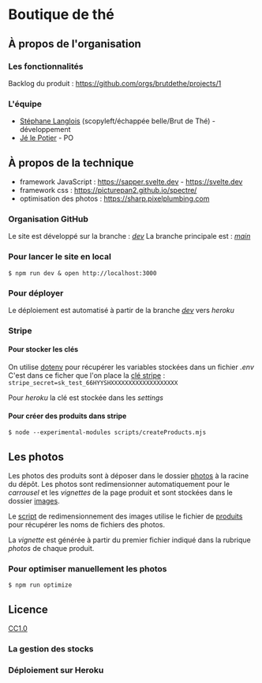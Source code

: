 # Boutique de thé

## À propos de l'organisation

### Les fonctionnalités

Backlog du produit : https://github.com/orgs/brutdethe/projects/1

### L'équipe

- [Stéphane Langlois](https://github.com/pntbr) (scopyleft/échappée belle/Brut de Thé) - développement
- [Jé le Potier](https://www.theiere-tasse.com) - PO 

## À propos de la technique

- framework JavaScript : https://sapper.svelte.dev - https://svelte.dev
- framework css : https://picturepan2.github.io/spectre/
- optimisation des photos : https://sharp.pixelplumbing.com

### Organisation GitHub

Le site est développé sur la branche : [_dev_](../../tree/dev)
La branche principale est : [_main_](../../tree/main)

### Pour lancer le site en local

`$ npm run dev & open http://localhost:3000`

### Pour déployer 

Le déploiement est automatisé à partir de la branche [_dev_](../../tree/prod) vers *heroku*

### Stripe

#### Pour stocker les clés

On utilise [dotenv](https://github.com/motdotla/dotenv) pour récupérer les variables stockées dans un fichier *.env*  
C'est dans ce ficher que l'on place la [clé stripe](https://dashboard.stripe.com/test/apikeys) :
`stripe_secret=sk_test_66HYYSHXXXXXXXXXXXXXXXXXXX`

Pour *heroku* la clé est stockée dans les *settings*

#### Pour créer des produits dans stripe

`$ node --experimental-modules scripts/createProducts.mjs`

## Les photos

Les photos des produits sont à déposer dans le dossier [photos](/photos) à la racine du dépôt. Les photos sont redimensionner automatiquement pour le *carrousel* et les *vignettes* de la page produit et sont stockées dans le dossier [images](/static/images).

Le [script](/scripts/optimize.js) de redimensionnement des images utilise le fichier de [produits](/static/produits.json) pour récupérer les noms de fichiers des photos.

La *vignette* est générée à partir du premier fichier indiqué dans la rubrique *photos* de chaque produit.

### Pour optimiser manuellement les photos

`$ npm run optimize`

## Licence

[CC1.0](LICENSE)


### La gestion des stocks

### Déploiement sur Heroku